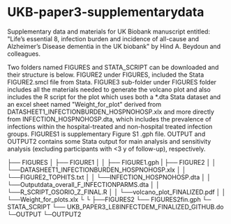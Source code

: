 # UKB-paper3-supplementarydata
Supplementary data and materials for UK Biobank manuscript entitled: "Life’s essential 8, infection burden and incidence of all-cause and Alzheimer’s Disease dementia in the UK biobank" by Hind A. Beydoun and colleagues. 

Two folders named FIGURES and STATA_SCRIPT can be downloaded and their structure is below. FIGURE2 under FIGURES, included the Stata FIGURE2.smcl file from Stata.
FIGURE3 sub-folder under FIGURES folder includes all the materials needed to generate the volcano plot and also includes the R script for the plot which uses both a *.dta Stata dataset and an excel sheet named "Weight_for_plot" derived from DATASHEET1_INFECTIONBURDEN_HOSPNOHOSP.xlx and more directly from INFECTION_HOSPNOHOSP.dta, which includes the prevalence of infections within the hospital-treated and non-hospital treated infection groups. 
FIGURES1 is supplementary Figure S1 .gph file. OUTPUT and OUTPUT2 contains some Stata output for main analysis and sensitivity analysis (excluding participants with <3 y of follow-up), respectively. 



├── FIGURES
│   ├── FIGURE1
│   │   ├── FIGURE1.gph
|   ├── FIGURE2
│   │   └──DATASHEET1_INFECTIONBURDEN_HOSPNOHOSP.xlx
│   │   └──FIGURE2_TOPHITS.txt
│   │   └──INFECTION_HOSPNOHOSP.dta
│   │   └──Outputdata_overall_F_INFECTIONPARMS.dta
│   │   └──R_SCRIPT_OSORIO_Z_FINAL.R
│   │   └──volcano_plot_FINALIZED.pdf
│   │   └──Weight_for_plots.xlx
└
└   ├──FIGURES2
       └── FIGURES2fin.gph
└─ STATA_SCRIPT
    └── UKB_PAPER3_LE8INFECTDEM_FINALIZED_GITHUB.do
└─OUTPUT
└─OUTPUT2
